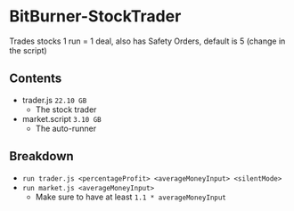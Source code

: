 # BitBurner-StockTrader
Trades stocks 1 run = 1 deal, also has Safety Orders, default is 5 (change in the script)

## Contents
- trader.js `22.10 GB`
   - The stock trader
- market.script `3.10 GB`
   - The auto-runner

## Breakdown
- `run trader.js <percentageProfit> <averageMoneyInput> <silentMode>`
- `run market.js <averageMoneyInput>`
   - Make sure to have at least `1.1 * averageMoneyInput`
